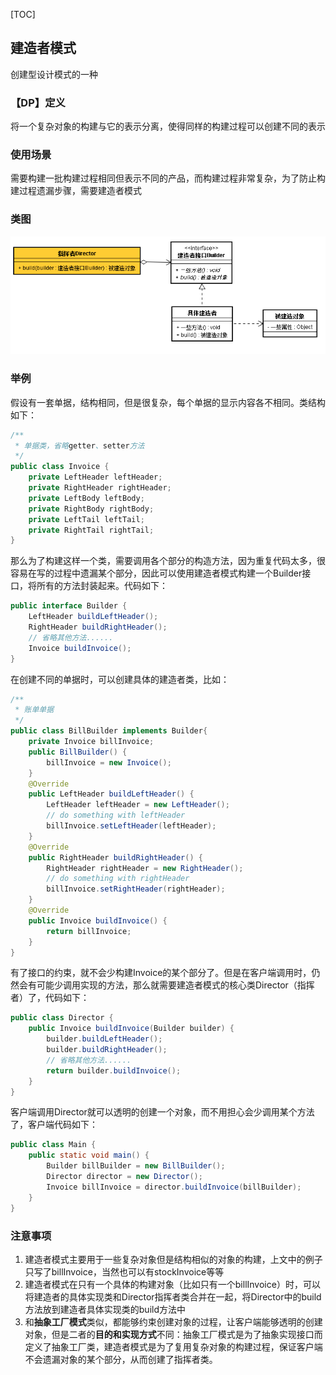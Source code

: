 [TOC]
## 建造者模式
创建型设计模式的一种

### 【DP】定义
将一个复杂对象的构建与它的表示分离，使得同样的构建过程可以创建不同的表示

### 使用场景
需要构建一批构建过程相同但表示不同的产品，而构建过程非常复杂，为了防止构建过程遗漏步骤，需要建造者模式


### 类图
![建造者模式](https://github.com/tengyuanjack/Blogs/blob/master/attachments/graphs/design-pattern/%E5%BB%BA%E9%80%A0%E8%80%85%E6%A8%A1%E5%BC%8F.png)


### 举例
假设有一套单据，结构相同，但是很复杂，每个单据的显示内容各不相同。类结构如下：
```Java
/**
 * 单据类，省略getter、setter方法
 */
public class Invoice {
    private LeftHeader leftHeader;
    private RightHeader rightHeader;
    private LeftBody leftBody;
    private RightBody rightBody;
    private LeftTail leftTail;
    private RightTail rightTail;
}
```
那么为了构建这样一个类，需要调用各个部分的构造方法，因为重复代码太多，很容易在写的过程中遗漏某个部分，因此可以使用建造者模式构建一个Builder接口，将所有的方法封装起来。代码如下：
```Java
public interface Builder {
    LeftHeader buildLeftHeader();
    RightHeader buildRightHeader();
    // 省略其他方法......
    Invoice buildInvoice();
}
```
在创建不同的单据时，可以创建具体的建造者类，比如：
```Java
/**
 * 账单单据
 */
public class BillBuilder implements Builder{
    private Invoice billInvoice;
    public BillBuilder() {
        billInvoice = new Invoice();
    }
    @Override
    public LeftHeader buildLeftHeader() {
        LeftHeader leftHeader = new LeftHeader();
        // do something with leftHeader
        billInvoice.setLeftHeader(leftHeader);
    }
    @Override
    public RightHeader buildRightHeader() {
        RightHeader rightHeader = new RightHeader();
        // do something with rightHeader
        billInvoice.setRightHeader(rightHeader);
    }
    @Override
    public Invoice buildInvoice() {
        return billInvoice;
    }
}
```
有了接口的约束，就不会少构建Invoice的某个部分了。但是在客户端调用时，仍然会有可能少调用实现的方法，那么就需要建造者模式的核心类Director（指挥者）了，代码如下：
```Java
public class Director {
    public Invoice buildInvoice(Builder builder) {
        builder.buildLeftHeader();
        builder.buildRightHeader();
        // 省略其他方法......
        return builder.buildInvoice();
    }
}
```
客户端调用Director就可以透明的创建一个对象，而不用担心会少调用某个方法了，客户端代码如下：
```Java
public class Main {
    public static void main() {
        Builder billBuilder = new BillBuilder();
        Director director = new Director();
        Invoice billInvoice = director.buildInvoice(billBuilder);
    }
}
```

### 注意事项
1. 建造者模式主要用于一些复杂对象但是结构相似的对象的构建，上文中的例子只写了billInvoice，当然也可以有stockInvoice等等
2. 建造者模式在只有一个具体的构建对象（比如只有一个billInvoice）时，可以将建造者的具体实现类和Director指挥者类合并在一起，将Director中的build方法放到建造者具体实现类的build方法中
3. 和**抽象工厂模式**类似，都能够约束创建对象的过程，让客户端能够透明的创建对象，但是二者的**目的和实现方式**不同：抽象工厂模式是为了抽象实现接口而定义了抽象工厂类，建造者模式是为了复用复杂对象的构建过程，保证客户端不会遗漏对象的某个部分，从而创建了指挥者类。

